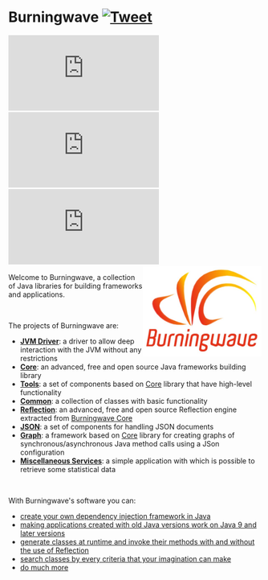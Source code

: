 # Burningwave [![Tweet](https://img.shields.io/twitter/url/http/shields.io.svg?style=social)](https://twitter.com/intent/tweet?text=%40burningwave_org%20a%20collection%20of%20%23Java%20libraries%20for%20building%20frameworks%20and%20applications%20based%20on%20it&url=https://burningwave.github.io/)

[![Artifact downloads](https://www.burningwave.org/generators/generate-burningwave-artifact-downloads-badge.php)](https://www.burningwave.org/artifact-downloads/?show-overall-trend-chart=false)
[![GitHub stars](https://www.burningwave.org/generators/generate-github-stars-badge.php)](https://github.com/burningwave)
[![HitCount](https://www.burningwave.org/generators/generate-visited-pages-badge.php)](https://www.burningwave.org#bw-counters)
<a href="https://www.burningwave.org">
<img src="https://raw.githubusercontent.com/burningwave/burningwave.github.io/main/logo.png" alt="logo.png" height="180px" align="right"/>
</a>

Welcome to Burningwave, a collection of Java libraries for building frameworks and applications.

<br/>

The projects of Burningwave are:
* [**JVM Driver**](https://burningwave.github.io/jvm-driver/): a driver to allow deep interaction with the JVM without any restrictions
* [**Core**](https://burningwave.github.io/core/): an advanced, free and open source Java frameworks building library
* [**Tools**](https://burningwave.github.io/tools/): a set of components based on [Core](https://burningwave.github.io/core/) library that have high-level functionality
* [**Common**](https://burningwave.github.io/common/): a collection of classes with basic functionality
* [**Reflection**](https://burningwave.github.io/reflection/): an advanced, free and open source Reflection engine extracted from [Burningwave Core](https://burningwave.github.io/core/)
* [**JSON**](https://burningwave.github.io/json/): a set of components for handling JSON documents
* [**Graph**](https://burningwave.github.io/graph/): a framework based on [Core](https://burningwave.github.io/core/) library for creating graphs of synchronous/asynchronous Java method calls using a JSon configuration
* [**Miscellaneous Services**](https://burningwave.github.io/miscellaneous-services/): a simple application with which is possible to retrieve some statistical data

<br/>

With Burningwave's software you can:
* [create your own dependency injection framework in Java](https://dev.to/bw_software/how-to-create-your-own-dependency-injection-framework-o2l)
* [making applications created with old Java versions work on Java 9 and later versions](https://dev.to/bw_software/making-applications-created-with-old-java-versions-work-on-java-9-and-later-versions-19ld)
* [generate classes at runtime and invoke their methods with and without the use of Reflection](https://dev.to/bw_software/generating-classes-at-runtime-and-invoking-their-methods-with-and-without-the-use-of-reflection-in-java-41e3)
* [search classes by every criteria that your imagination can make](https://dev.to/bw_software/how-to-scan-the-classpath-in-java-fk8)
* [do much more](https://dev.to/bw_software/series/10197)
